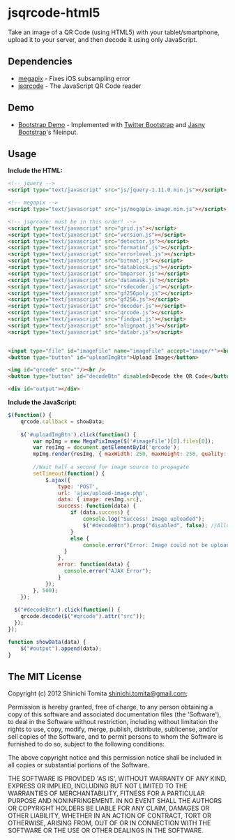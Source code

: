jsqrcode-html5
==============
Take an image of a QR Code (using HTML5) with your tablet/smartphone, upload it to your server, and then decode it using only JavaScript.


Dependencies
---
  * [megapix] - Fixes iOS subsampling error
  * [jsqrcode] - The JavaScript QR Code reader


Demo
---
  * [Bootstrap Demo] - Implemented with [Twitter Bootstrap] and [Jasny Bootstrap]'s fileinput.

Usage
---
**Include the HTML:**
``` HTML
<!-- jquery -->
<script type="text/javascript" src="js/jquery-1.11.0.min.js"></script>

<!-- megapix -->
<script type="text/javascript" src="js/megapix-image.min.js"></script>

<!-- jsqrcode: must be in this order! -->
<script type="text/javascript" src="grid.js"></script>
<script type="text/javascript" src="version.js"></script>
<script type="text/javascript" src="detector.js"></script>
<script type="text/javascript" src="formatinf.js"></script>
<script type="text/javascript" src="errorlevel.js"></script>
<script type="text/javascript" src="bitmat.js"></script>
<script type="text/javascript" src="datablock.js"></script>
<script type="text/javascript" src="bmparser.js"></script>
<script type="text/javascript" src="datamask.js"></script>
<script type="text/javascript" src="rsdecoder.js"></script>
<script type="text/javascript" src="gf256poly.js"></script>
<script type="text/javascript" src="gf256.js"></script>
<script type="text/javascript" src="decoder.js"></script>
<script type="text/javascript" src="qrcode.js"></script>
<script type="text/javascript" src="findpat.js"></script>
<script type="text/javascript" src="alignpat.js"></script>
<script type="text/javascript" src="databr.js"></script>


<input type="file" id="imageFile" name="imageFile" accept="image/*"><br />
<button type="button" id="uploadImgBtn">Upload Image</button>

<img id="qrcode" src=""/><br />
<button type="button" id="decodeBtn" disabled>Decode the QR Code</button>

<div id="output"></div>
```

**Include the JavaScript:**
``` JavaScript
$(function() {
	qrcode.callback = showData;
	
	$('#uploadImgBtn').click(function() {
		var mpImg = new MegaPixImage($('#imageFile')[0].files[0]);
		var resImg = document.getElementById('qrcode');
		mpImg.render(resImg, { maxWidth: 250, maxHeight: 250, quality: 0.92 });
		
		//Wait half a second for image source to propagate
		setTimeout(function() {
			$.ajax({
				type: 'POST',
				url: 'ajax/upload-image.php',
				data: { image: resImg.src},
				success: function(data) {
					if (data.success) {
						console.log("Success! Image uploaded");
						$("#decodeBtn").prop("disabled", false); //Allow decoding
					}
					else {
						console.error("Error: Image could not be uploaded");
				  }
				},
				error: function(data) {
				  console.error("AJAX Error");
				}
			});
		}, 500);
	});
	
  $("#decodeBtn").click(function() {
    qrcode.decode($("#qrcode").attr("src"));
  });
});

function showData(data) {
	$("#output").append(data);
}
```


The MIT License
---
Copyright (c) 2012 Shinichi Tomita <shinichi.tomita@gmail.com>;

Permission is hereby granted, free of charge, to any person obtaining
a copy of this software and associated documentation files (the
'Software'), to deal in the Software without restriction, including
without limitation the rights to use, copy, modify, merge, publish,
distribute, sublicense, and/or sell copies of the Software, and to
permit persons to whom the Software is furnished to do so, subject to
the following conditions:

The above copyright notice and this permission notice shall be
included in all copies or substantial portions of the Software.

THE SOFTWARE IS PROVIDED 'AS IS', WITHOUT WARRANTY OF ANY KIND,
EXPRESS OR IMPLIED, INCLUDING BUT NOT LIMITED TO THE WARRANTIES OF
MERCHANTABILITY, FITNESS FOR A PARTICULAR PURPOSE AND NONINFRINGEMENT.
IN NO EVENT SHALL THE AUTHORS OR COPYRIGHT HOLDERS BE LIABLE FOR ANY
CLAIM, DAMAGES OR OTHER LIABILITY, WHETHER IN AN ACTION OF CONTRACT,
TORT OR OTHERWISE, ARISING FROM, OUT OF OR IN CONNECTION WITH THE
SOFTWARE OR THE USE OR OTHER DEALINGS IN THE SOFTWARE.


[Bootstrap Demo]:http://howitzer.github.io/jsqrcode-html5
[Twitter Bootstrap]:https://github.com/twbs/bootstrap
[Jasny Bootstrap]:http://jasny.github.io/bootstrap/javascript/#fileinput
[jsqrcode]:https://github.com/LazarSoft/jsqrcode
[megapix]:https://github.com/stomita/ios-imagefile-megapixel

